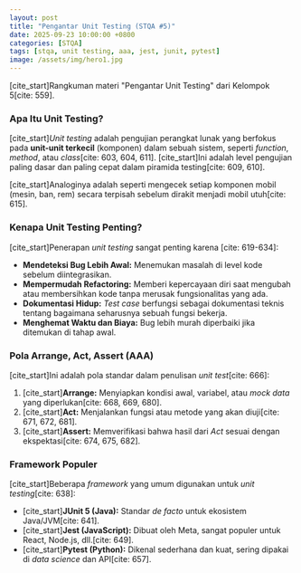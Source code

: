 ```yaml
---
layout: post
title: "Pengantar Unit Testing (STQA #5)"
date: 2025-09-23 10:00:00 +0800
categories: [STQA]
tags: [stqa, unit testing, aaa, jest, junit, pytest]
image: /assets/img/hero1.jpg
---
```


[cite_start]Rangkuman materi "Pengantar Unit Testing" dari Kelompok 5[cite: 559].

### Apa Itu Unit Testing?

[cite_start]*Unit testing* adalah pengujian perangkat lunak yang berfokus pada **unit-unit terkecil** (komponen) dalam sebuah sistem, seperti *function*, *method*, atau *class*[cite: 603, 604, 611]. [cite_start]Ini adalah level pengujian paling dasar dan paling cepat dalam piramida testing[cite: 609, 610].

[cite_start]Analoginya adalah seperti mengecek setiap komponen mobil (mesin, ban, rem) secara terpisah sebelum dirakit menjadi mobil utuh[cite: 615].

### Kenapa Unit Testing Penting?

[cite_start]Penerapan *unit testing* sangat penting karena [cite: 619-634]:
* **Mendeteksi Bug Lebih Awal:** Menemukan masalah di level kode sebelum diintegrasikan.
* **Mempermudah Refactoring:** Memberi kepercayaan diri saat mengubah atau membersihkan kode tanpa merusak fungsionalitas yang ada.
* **Dokumentasi Hidup:** *Test case* berfungsi sebagai dokumentasi teknis tentang bagaimana seharusnya sebuah fungsi bekerja.
* **Menghemat Waktu dan Biaya:** Bug lebih murah diperbaiki jika ditemukan di tahap awal.

### Pola Arrange, Act, Assert (AAA)

[cite_start]Ini adalah pola standar dalam penulisan *unit test*[cite: 666]:
1.  [cite_start]**Arrange:** Menyiapkan kondisi awal, variabel, atau *mock data* yang diperlukan[cite: 668, 669, 680].
2.  [cite_start]**Act:** Menjalankan fungsi atau metode yang akan diuji[cite: 671, 672, 681].
3.  [cite_start]**Assert:** Memverifikasi bahwa hasil dari *Act* sesuai dengan ekspektasi[cite: 674, 675, 682].

### Framework Populer

[cite_start]Beberapa *framework* yang umum digunakan untuk *unit testing*[cite: 638]:
* [cite_start]**JUnit 5 (Java):** Standar *de facto* untuk ekosistem Java/JVM[cite: 641].
* [cite_start]**Jest (JavaScript):** Dibuat oleh Meta, sangat populer untuk React, Node.js, dll.[cite: 649].
* [cite_start]**Pytest (Python):** Dikenal sederhana dan kuat, sering dipakai di *data science* dan API[cite: 657].
